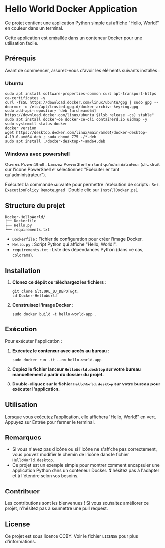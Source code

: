 # Hello World Docker Application

Ce projet contient une application Python simple qui affiche "Hello, World!" en couleur dans un terminal. 

Cette application est emballée dans un conteneur Docker pour une utilisation facile.

## Prérequis

Avant de commencer, assurez-vous d'avoir les éléments suivants installés :

### Ubuntu
```
sudo apt install software-properties-common curl apt-transport-https ca-certificates -y
curl -fsSL https://download.docker.com/linux/ubuntu/gpg | sudo gpg --dearmor -o /etc/apt/trusted.gpg.d/docker-archive-keyring.gpg
sudo add-apt-repository "deb [arch=amd64] https://download.docker.com/linux/ubuntu $(lsb_release -cs) stable"
sudo apt install docker-ce docker-ce-cli containerd.io uidmap -y
sudo systemctl status docker
docker version
wget https://desktop.docker.com/linux/main/amd64/docker-desktop-4.19.0-amd64.deb ; sudo chmod 775 ./*.deb
sudo apt install ./docker-desktop-*-amd64.deb
```
### Windows avec powershell
Ouvrez PowerShell : Lancez PowerShell en tant qu'administrateur (clic droit sur l'icône PowerShell et sélectionnez "Exécuter en tant qu'administrateur").

Exécutez la commande suivante pour permettre l'exécution de scripts :
```Set-ExecutionPolicy Remoteigned ```
Double clic sur `InstallDocker.ps1`

## Structure du projet

```properties
Docker-HelloWorld/
├── Dockerfile
├── Hello.py
└── requirements.txt
```

- `Dockerfile` : Fichier de configuration pour créer l'image Docker.
- `Hello.py` : Script Python qui affiche "Hello, World!".
- `requirements.txt` : Liste des dépendances Python (dans ce cas, `colorama`).

## Installation

1. **Clonez ce dépôt ou téléchargez les fichiers** :

   ```properties
   git clone &lt;URL_DU_DEPOT&gt;
   cd Docker-HelloWorld
   ```

2. **Construisez l'image Docker** :

   ```properties
   sudo docker build -t hello-world-app .
   ```

## Exécution

Pour exécuter l'application :

1. **Exécutez le conteneur avec accès au bureau** :

   ```properties
   sudo docker run -it --rm hello-world-app
   ```

2. **Copiez le fichier lanceur `HelloWorld.desktop` sur votre bureau manuellement à partir du dossier du projet.**

3. **Double-cliquez sur le fichier `HelloWorld.desktop` sur votre bureau pour exécuter l'application.**

## Utilisation

Lorsque vous exécutez l'application, elle affichera "Hello, World!" en vert. Appuyez sur Entrée pour fermer le terminal.

## Remarques

- Si vous n'avez pas d'icône ou si l'icône ne s'affiche pas correctement, vous pouvez modifier le chemin de l'icône dans le fichier `HelloWorld.desktop`.
- Ce projet est un exemple simple pour montrer comment encapsuler une application Python dans un conteneur Docker. N'hésitez pas à l'adapter et à l'étendre selon vos besoins.

## Contribuer

Les contributions sont les bienvenues ! Si vous souhaitez améliorer ce projet, n'hésitez pas à soumettre une pull request.

## License

Ce projet est sous licence CCBY. Voir le fichier `LICENSE` pour plus d'informations.
